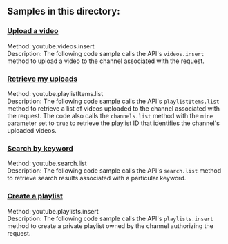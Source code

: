 ## Samples in this directory:

### [Upload a video](/youtube/api-samples/blob/master/dotnet/UploadVideo.cs)

Method: youtube.videos.insert<br>
Description: The following code sample calls the API's <code>videos.insert</code> method to upload a video to the channel
associated with the request.

### [Retrieve my uploads](/youtube/api-samples/blob/master/dotnet/MyUploads.cs)

Method: youtube.playlistItems.list<br>
Description: The following code sample calls the API's <code>playlistItems.list</code> method to retrieve a list of videos
uploaded to the channel associated with the request. The code also calls the <code>channels.list</code> method with the
<code>mine</code> parameter set to <code>true</code> to retrieve the playlist ID that identifies the channel's uploaded
videos.

### [Search by keyword](/youtube/api-samples/blob/master/dotnet/Search.cs)

Method: youtube.search.list<br>
Description: The following code sample calls the API's <code>search.list</code> method to retrieve search results
associated with a particular keyword.

### [Create a playlist](/youtube/api-samples/blob/master/dotnet/PlaylistUpdates.cs)

Method: youtube.playlists.insert<br>
Description: The following code sample calls the API's <code>playlists.insert</code> method to create a private playlist
owned by the channel authorizing the request.

